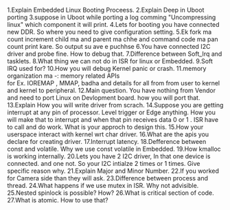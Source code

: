 1.Explain Embedded Linux Booting Proceess.
2.Explain Deep in Uboot porting
3.suppose in Uboot while porting a log comming "Uncompressing linux"
   which component it will print.
4.Lets for booting you have connected new DDR. So where you need to give configuration setting.
5.Ek fork ma count increment child ma and parent ma chhe and command code ma pan count print kare.
   So output su ave e puchhse
6.You have connected I2C driver and probe fine. How to debug that.
7.Difference between Soft_Irq and tasklets.
8.What thing we can not do in ISR for linux or Embedded.
9.Soft IRQ used for?
10.How you will debug Kernel panic or crash.
11.memory organization ma -: memory related APIs    
    for Ex. IOREMAP , MMAP, badha and details for all from from user to kernel and kernel to peripheral.
12.Main question. You have nothing from Vendor and need to port Linux on Devlopment board.
   how you will port that.
13.Explain How you will write driver from scrach.
14.Suppose you are getting interrupt at any pin of processor. Level trigger or Edge anything.
   How you will make that to interrupt and when that pin receives data 0 or 1 . ISR have to call and do work. What is your approch to design this.
15.How your userspace interact with kernel wrt char driver. 
16.What are the apis you declare for creating driver.
17.Interrupt latency.
18.Defference between const and volatile. Why we use const volatile in Embedded.
19.How kmalloc is working internally.
20.Lets you have 2 I2C driver, In that one device is connected. and one not. So your I2C intialze 2
    times or 1 times. Give specific reason why.
21.Explain Major and Minor Number.
22.If you worked for Camera side than they will ask.
23.Difference between process and thread.
24.What happens if we use mutex in ISR. Why not advisible.
25.Nested spinlock is possible? How?
26.What is critical section of code.
27.What is atomic. How to use that?
